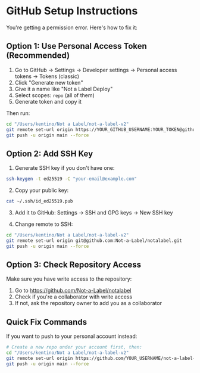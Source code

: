 # GitHub Setup Instructions

You're getting a permission error. Here's how to fix it:

## Option 1: Use Personal Access Token (Recommended)

1. Go to GitHub → Settings → Developer settings → Personal access tokens → Tokens (classic)
2. Click "Generate new token"
3. Give it a name like "Not a Label Deploy"
4. Select scopes: `repo` (all of them)
5. Generate token and copy it

Then run:
```bash
cd "/Users/kentino/Not a Label/not-a-label-v2"
git remote set-url origin https://YOUR_GITHUB_USERNAME:YOUR_TOKEN@github.com/Not-a-Label/notalabel.git
git push -u origin main --force
```

## Option 2: Add SSH Key

1. Generate SSH key if you don't have one:
```bash
ssh-keygen -t ed25519 -C "your-email@example.com"
```

2. Copy your public key:
```bash
cat ~/.ssh/id_ed25519.pub
```

3. Add it to GitHub: Settings → SSH and GPG keys → New SSH key

4. Change remote to SSH:
```bash
cd "/Users/kentino/Not a Label/not-a-label-v2"
git remote set-url origin git@github.com:Not-a-Label/notalabel.git
git push -u origin main --force
```

## Option 3: Check Repository Access

Make sure you have write access to the repository:
1. Go to https://github.com/Not-a-Label/notalabel
2. Check if you're a collaborator with write access
3. If not, ask the repository owner to add you as a collaborator

## Quick Fix Commands

If you want to push to your personal account instead:
```bash
# Create a new repo under your account first, then:
cd "/Users/kentino/Not a Label/not-a-label-v2"
git remote set-url origin https://github.com/YOUR_USERNAME/not-a-label-v2.git
git push -u origin main --force
```